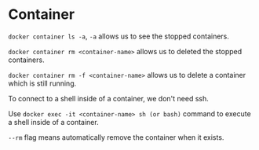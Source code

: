 # Container

`docker container ls -a`, `-a` allows us to see the stopped containers.

`docker container rm <container-name>` allows us to deleted the stopped containers.

`docker container rm -f <container-name>` allows us to delete a container which is still running.

To connect to a shell inside of a container, we don't need ssh.

Use `docker exec -it <container-name> sh (or bash)` command to execute a shell inside of a container.

`--rm` flag means automatically remove the container when it exists.

